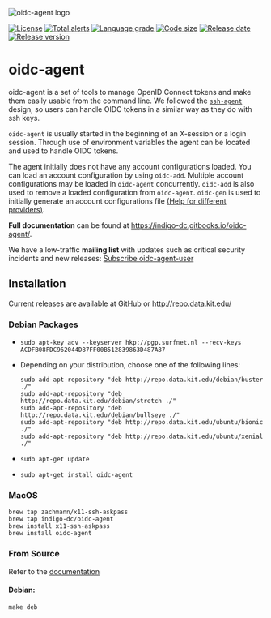 ![oidc-agent logo](https://raw.githubusercontent.com/indigo-dc/oidc-agent/master/logo_wide.png)
<!-- [![Build Status](https://jenkins.indigo-datacloud.eu/buildStatus/icon?job=Pipeline-as-code/oidc-agent/master)](https://jenkins.indigo-datacloud.eu/job/Pipeline-as-code/job/oidc-agent/job/master/) -->
[![License](https://img.shields.io/github/license/indigo-dc/oidc-agent.svg)](https://github.com/indigo-dc/oidc-agent/blob/master/LICENSE)
[![Total alerts](https://img.shields.io/lgtm/alerts/g/indigo-dc/oidc-agent.svg?logo=lgtm&logoWidth=18)](https://lgtm.com/projects/g/indigo-dc/oidc-agent/alerts/)
[![Language grade](https://img.shields.io/lgtm/grade/cpp/g/indigo-dc/oidc-agent.svg?logo=lgtm&logoWidth=18&label=code%20quality)](https://lgtm.com/projects/g/indigo-dc/oidc-agent/context:cpp)
[![Code size](https://img.shields.io/github/languages/code-size/indigo-dc/oidc-agent.svg)](https://github.com/indigo-dc/oidc-agent/tree/master/src)
[![Release date](https://img.shields.io/github/release-date/indigo-dc/oidc-agent.svg)](https://github.com/indigo-dc/oidc-agent/releases/latest)
[![Release version](https://img.shields.io/github/release/indigo-dc/oidc-agent.svg)](https://github.com/indigo-dc/oidc-agent/releases/latest)
<!-- [![Commits since latest release](https://img.shields.io/github/commits-since/indigo-dc/oidc-agent/latest.svg)](https://github.com/indigo-dc/oidc-agent/compare/latest...master) -->
<!-- [![Commit activity](https://img.shields.io/github/commit-activity/m/indigo-dc/oidc-agent.svg)](https://github.com/indigo-dc/oidc-agent/graphs/commit-activity) -->
<!-- [![Github downloads](https://img.shields.io/github/downloads/indigo-dc/oidc-agent/total.svg?label=github%20downloads&logo=github&style=flat)](https://github.com/indigo-dc/oidc-agent/releases) -->

# oidc-agent
oidc-agent is a set of tools to manage OpenID Connect tokens and make them easily usable
from the command line. We followed the
[`ssh-agent`](https://www.openssh.com/) design, so users can
handle OIDC tokens in a similar way as they do with ssh keys.

`oidc-agent` is usually started in the beginning of an X-session or a login session.
Through use of environment variables the agent can be located and used to handle
OIDC tokens.

The agent initially does not have any account configurations loaded.  You can load an
account configuration by using `oidc-add`.  Multiple account configurations may
be loaded in `oidc-agent` concurrently.  `oidc-add` is also used to remove a loaded
configuration from `oidc-agent`. `oidc-gen` is used to initially generate an account
configurations file [(Help for different
providers)](https://indigo-dc.gitbooks.io/oidc-agent/provider.html).

**Full documentation** can be found at https://indigo-dc.gitbooks.io/oidc-agent/.

We have a low-traffic **mailing list** with updates such as critical security incidents and new releases: [Subscribe oidc-agent-user](https://www.lists.kit.edu/sympa/subscribe/oidc-agent-user)


## Installation
Current releases are available at [GitHub](https://github.com/indigo-dc/oidc-agent/releases) or http://repo.data.kit.edu/

### Debian Packages
- `sudo apt-key adv --keyserver hkp://pgp.surfnet.nl --recv-keys ACDFB08FDC962044D87FF00B512839863D487A87`

- Depending on your distribution, choose one of the following lines:
     ```
     sudo add-apt-repository "deb http://repo.data.kit.edu/debian/buster ./"
     sudo add-apt-repository "deb http://repo.data.kit.edu/debian/stretch ./"
     sudo add-apt-repository "deb http://repo.data.kit.edu/debian/bullseye ./"
     sudo add-apt-repository "deb http://repo.data.kit.edu/ubuntu/bionic ./"
     sudo add-apt-repository "deb http://repo.data.kit.edu/ubuntu/xenial ./"
     ```
- `sudo apt-get update`
- `sudo apt-get install oidc-agent`

### MacOS
```
brew tap zachmann/x11-ssh-askpass
brew tap indigo-dc/oidc-agent
brew install x11-ssh-askpass
brew install oidc-agent
```

### From Source
Refer to the [documentation](https://indigo-dc.gitbook.io/oidc-agent/installation/install#from-source)

#### Debian:
```
make deb
```
